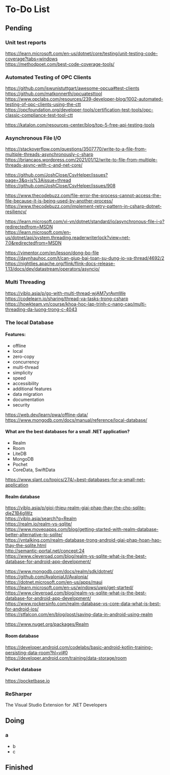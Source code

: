 # To-Do List

## Pending

### Unit test reports
https://learn.microsoft.com/en-us/dotnet/core/testing/unit-testing-code-coverage?tabs=windows  
https://methodpoet.com/best-code-coverage-tools/


### Automated Testing of OPC Clients
https://github.com/iswunistuttgart/awesome-opcua#test-clients  
https://github.com/matkonnerth/opcuatesttool  
https://www.opclabs.com/resources/239-developer-blog/1002-automated-testing-of-opc-clients-using-the-ctt  
https://opcfoundation.org/developer-tools/certification-test-tools/opc-classic-compliance-test-tool-ctt  

https://katalon.com/resources-center/blog/top-5-free-api-testing-tools


### Asynchronous File I/O
https://stackoverflow.com/questions/3507770/write-to-a-file-from-multiple-threads-asynchronously-c-sharp  
https://briancaos.wordpress.com/2021/01/12/write-to-file-from-multiple-threads-async-with-c-and-net-core/

https://github.com/JoshClose/CsvHelper/issues?page=3&q=is%3Aissue+thread  
https://github.com/JoshClose/CsvHelper/issues/908

https://www.thecodebuzz.com/file-error-the-process-cannot-access-the-file-because-it-is-being-used-by-another-process/  
https://www.thecodebuzz.com/implement-retry-pattern-in-csharp-dotnet-resiliency/


https://learn.microsoft.com/vi-vn/dotnet/standard/io/asynchronous-file-i-o?redirectedfrom=MSDN  
https://learn.microsoft.com/en-us/dotnet/api/system.threading.readerwriterlock?view=net-7.0&redirectedfrom=MSDN

https://vimentor.com/en/lesson/dong-bo-file  
https://daynhauhoc.com/t/can-giup-bai-toan-su-dung-io-va-thread/4692/2  
https://nightlies.apache.org/flink/flink-docs-release-1.13/docs/dev/datastream/operators/asyncio/


### Multi Threading
https://viblo.asia/p/go-with-multi-thread-wjAM7yrAvmWe  
https://codelearn.io/sharing/thread-va-tasks-trong-csharp  
https://howkteam.vn/course/khoa-hoc-lap-trinh-c-nang-cao/multi-threading-da-luong-trong-c-4043


### The local Database

#### Features:
* offline
* local
* zero-copy
* concurrency
* multi-thread
* simplicity
* speed
* accessibility
* additional features
* data migration
* documentation
* security

https://web.dev/learn/pwa/offline-data/  
https://www.mongodb.com/docs/manual/reference/local-database/


#### What are the best databases for a small .NET application?
- Realm
- Room
- LiteDB
- MongoDB
- Pochet
- CoreData, SwiftData

https://www.slant.co/topics/274/~best-databases-for-a-small-net-application


#### Realm database
https://viblo.asia/p/gioi-thieu-realm-giai-phap-thay-the-cho-sqlite-djeZ1B4glWz  
https://viblo.asia/search?q=Realm  
https://realm.io/realm-vs-sqlite/  
https://www.moveoapps.com/blog/getting-started-with-realm-database-better-alternative-to-sqlite/  
https://vntalking.com/realm-database-trong-android-giai-phap-hoan-hao-thay-the-sqlite.html  
http://semantic-portal.net/concept:24  
https://www.cleveroad.com/blog/realm-vs-sqlite-what-is-the-best-database-for-android-app-development/

https://www.mongodb.com/docs/realm/sdk/dotnet/  
https://github.com/AvaloniaUI/Avalonia/  
https://dotnet.microsoft.com/en-us/apps/maui  
https://learn.microsoft.com/en-us/windows/uwp/get-started/  
https://www.cleveroad.com/blog/realm-vs-sqlite-what-is-the-best-database-for-android-app-development/  
https://www.rockersinfo.com/realm-database-vs-core-data-what-is-best-for-android-ios/  
https://stfalcon.com/en/blog/post/saving-data-in-android-using-realm

https://www.nuget.org/packages/Realm


#### Room database
https://developer.android.com/codelabs/basic-android-kotlin-training-persisting-data-room?hl=vi#0  
https://developer.android.com/training/data-storage/room


#### Pocket database
https://pocketbase.io


### ReSharper
The Visual Studio Extension for .NET Developers


## Doing

### a
+ b
+ c


## Finished